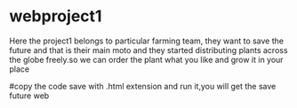 # webproject1
Here the project1 belongs to particular farming team, they want to save the future and that is their main moto and they started distributing plants across the globe freely.so we can order the plant what you like and grow it in your place 

#copy the code save with .html extension and run it,you will get the save future web 
